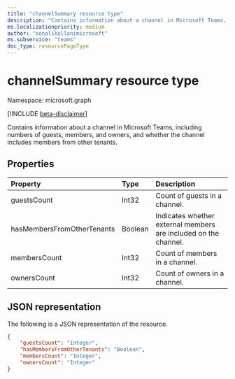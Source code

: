 ```yaml
---
title: "channelSummary resource type"
description: "Contains information about a channel in Microsoft Teams, including numbers of guests, members, and owners, and whether the channel includes members from other tenants."
ms.localizationpriority: medium
author: "sonalikallanimicrosoft"
ms.subservice: "teams"
doc_type: resourcePageType
---
```


# channelSummary resource type

Namespace: microsoft.graph

[!INCLUDE [beta-disclaimer](../../includes/beta-disclaimer.md)]

Contains information about a channel in Microsoft Teams, including numbers of guests, members, and owners, and whether the channel includes members from other tenants.

## Properties
| Property	   | Type	|Description|
|:---------------|:--------|:----------|
|guestsCount|Int32|Count of guests in a channel.|
|hasMembersFromOtherTenants|Boolean|Indicates whether external members are included on the channel.|
|membersCount|Int32|Count of members in a channel.|
|ownersCount|Int32|Count of owners in a channel.|

## JSON representation

The following is a JSON representation of the resource.

<!-- {
  "blockType": "resource",
  "@odata.type": "microsoft.graph.channelSummary"
}-->

```json
{
    "guestsCount": "Integer",
    "hasMembersFromOtherTenants": "Boolean",
    "membersCount": "Integer",
    "ownersCount": "Integer"
}
```
